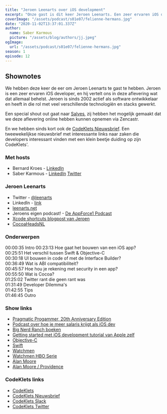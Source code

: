 ```yaml
---
title: "Jeroen Leenarts over iOS development"
excerpt: "Onze gast is dit keer Jeroen Leenarts. Een zeer ervaren iOS developer en community lead van CocoaHeadsNL."
coverImage: "/assets/podcast/s01e07/felienne-hermans.jpg"
date: "2020-11-02T13:37:01.337Z"
author:
  name: Saber Karmous
  picture: "/assets/blog/authors/jj.jpeg"
ogImage:
  url: "/assets/podcast/s01e07/felienne-hermans.jpg"
season: 1
episode: 12
---
```


## Shownotes

We hebben deze keer de eer om Jeroen Leenarts te gast te hebben. Jeroen is een zeer ervaren iOS developer, en hij vertelt ons in deze aflevering wat dat allemaal behelst. Jeroen is sinds 2002 actief als software ontwikkelaar en heeft in die rol met veel verschillende technologiën en stacks gewerkt.

Een special shout out gaat naar [Salves](https://www.salves.nl), zij hebben het mogelijk gemaakt dat we deze aflevering online hebben kunnen opnemen via Zencastr.

En we hebben sinds kort ook de [CodeKlets Nieuwsbrief](https://codeklets.nl/newsletter). Een tweewekelijkse nieuwsbrief met interessante links naar zaken die developers interessant vinden met een klein beetje duiding op zijn CodeKlets'.

### Met hosts

- Bernard Kroes - [LinkedIn](https://www.linkedin.com/in/bernard-kroes-5050a82/)
- Saber Karmous - [LinkedIn](https://www.linkedin.com/in/saberkarmous/) [Twitter](https://twitter.com/sdotone)

### Jeroen Leenarts

- Twitter - [@leenarts](https://twitter.com/leenarts)
- LinkedIn - [link](https://www.linkedin.com/in/leenarts/)
- [leenarts.net](https://leenarts.net)
-  Jeroens eigen podcast! - [De AppForce1 Podcast](http://appforce1.net/podcast)
- [Xcode shortcuts blogpost van Jeroen](https://leenarts.net/2020/02/18/frequently-used-keyboard-shortcuts-i-use-inwith-xcode/)
- [CocoaHeadsNL](http://cocoaheads.nl/)

### Onderwerpen

00:00:35 Intro
00:23:13 Hoe gaat het bouwen van een iOS app?  
00:25:51 Het verschil tussen Swift & Objective-C  
00:30:18 UI bouwen in code of met de Interface Builder?  
00:36:49 Wat is ABI compatibiliteit?  
00:45:57 Hoe hou je rekening met security in een app?  
00:55:50 Wat is Cocoa?  
01:25:02 Twitter rant die geen rant was  
01:31:49 Developer Dilemma's  
01:42:55 Tips  
01:46:45 Outro  

### Show links

- [Pragmatic Progammer, 20th Anniversary Edition](https://www.pragprog.com/titles/tpp20/the-pragmatic-programmer-20th-anniversary-edition/)
- [Podcast over hoe je meer salaris krijgt als iOS dev](https://www.essentialdeveloper.com/ios-lead-essentials/podcast/)
- [Big Nerd Ranch boeken](https://www.bignerdranch.com/books/)
- [Getting started met iOS development tutorial van Apple zelf](https://developer.apple.com/swift/resources/)
- [Objective-C](https://en.wikipedia.org/wiki/Objective-C)
- [Swift](https://en.wikipedia.org/wiki/Swift_(programming_language))
- [Watchmen](https://en.wikipedia.org/wiki/Watchmen)
- [Watchmen HBO Serie](https://en.wikipedia.org/wiki/Watchmen_(TV_series))
- [Alan Moore](https://en.wikipedia.org/wiki/Alan_Moore)
- [Alan Moore / Providence](https://en.wikipedia.org/wiki/Providence_(Avatar_Press))



### CodeKlets links

- [CodeKlets](https://codeklets.nl)
- [CodeKlets Nieuwsbrief](https://codeklets.nl/newsletter)
- [CodeKlets Slack](https://join.slack.com/t/codeklets/shared_invite/enQtNzQ4MTI4MTMxNzY2LWYzNTk0NzE1YzdkNDczYTg1MDBjZDIyZjkzMThmYTBkZTY3ZTBhNDYyOGY4OWQxZGExM2Q5NzA2ZDM0NGY1ZGM)
- [CodeKlets Twitter](https://twitter.com/codeklets)
